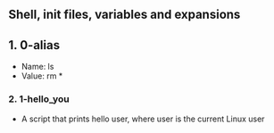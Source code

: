 ## Shell, init files, variables and expansions
## 1. 0-alias
- Name: ls
- Value: rm *

### 2. 1-hello_you
- A script that prints hello user, where user is the current Linux user
